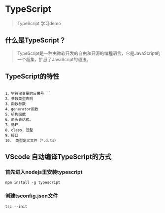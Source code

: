 
# TypeScript

>TypeScript 学习demo

## 什么是TypeScript？

>TypeScript是一种由微软开发的自由和开源的编程语言，它是JavaScript的一个超集，扩展了JavaScript的语法。

## TypeScript的特性

```

1、字符串变量的反撇号 ``
2、参数类型声明
3、函数参数
4、generator函数
5、析构函数
6、箭头表达式、
7、循环
8、class、泛型
9、接口
10、 类型定义文件（*.d.ts）

```
## VScode 自动编译TypeScript的方式
 
### 首先进入nodejs里安装typescript

```
npm install -g typescript
```
### 创建tsconfig.json文件

```
tsc --init
```

